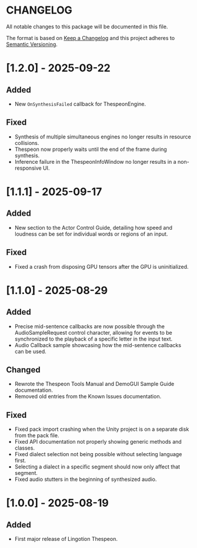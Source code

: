 # CHANGELOG
All notable changes to this package will be documented in this file.

The format is based on [Keep a Changelog](http://keepachangelog.com/en/1.0.0/)
and this project adheres to [Semantic Versioning](http://semver.org/spec/v2.0.0.html).
# [1.2.0] - 2025-09-22
## Added
* New `OnSynthesisFailed` callback for ThespeonEngine.
## Fixed
* Synthesis of multiple simultaneous engines no longer results in resource collisions.
* Thespeon now properly waits until the end of the frame during synthesis.
* Inference failure in the ThespeonInfoWindow no longer results in a non-responsive UI.
# [1.1.1] - 2025-09-17
## Added
* New section to the Actor Control Guide, detailing how speed and loudness can be set for individual words or regions of an input.
## Fixed
* Fixed a crash from disposing GPU tensors after the GPU is uninitialized.
# [1.1.0] - 2025-08-29
## Added
* Precise mid-sentence callbacks are now possible through the AudioSampleRequest control character, allowing for events to be synchronized to the playback of a specific letter in the input text.
* Audio Callback sample showcasing how the mid-sentence callbacks can be used.
## Changed
* Rewrote the Thespeon Tools Manual and DemoGUI Sample Guide documentation.
* Removed old entries from the Known Issues documentation.
## Fixed
* Fixed pack import crashing when the Unity project is on a separate disk from the pack file.
* Fixed API documentation not properly showing generic methods and classes.
* Fixed dialect selection not being possible without selecting language first.
* Selecting a dialect in a specific segment should now only affect that segment.
* Fixed audio stutters in the beginning of synthesized audio.
# [1.0.0] - 2025-08-19
## Added
* First major release of Lingotion Thespeon.

